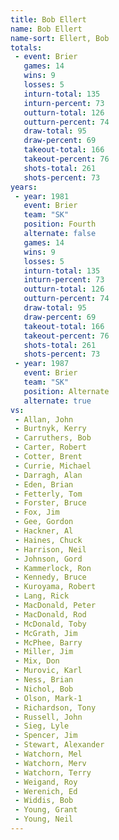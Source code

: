```yaml
---
title: Bob Ellert
name: Bob Ellert
name-sort: Ellert, Bob
totals:
 - event: Brier
   games: 14
   wins: 9
   losses: 5
   inturn-total: 135
   inturn-percent: 73
   outturn-total: 126
   outturn-percent: 74
   draw-total: 95
   draw-percent: 69
   takeout-total: 166
   takeout-percent: 76
   shots-total: 261
   shots-percent: 73
years:
 - year: 1981
   event: Brier
   team: "SK"
   position: Fourth
   alternate: false
   games: 14
   wins: 9
   losses: 5
   inturn-total: 135
   inturn-percent: 73
   outturn-total: 126
   outturn-percent: 74
   draw-total: 95
   draw-percent: 69
   takeout-total: 166
   takeout-percent: 76
   shots-total: 261
   shots-percent: 73
 - year: 1987
   event: Brier
   team: "SK"
   position: Alternate
   alternate: true
vs:
 - Allan, John
 - Burtnyk, Kerry
 - Carruthers, Bob
 - Carter, Robert
 - Cotter, Brent
 - Currie, Michael
 - Darragh, Alan
 - Eden, Brian
 - Fetterly, Tom
 - Forster, Bruce
 - Fox, Jim
 - Gee, Gordon
 - Hackner, Al
 - Haines, Chuck
 - Harrison, Neil
 - Johnson, Gord
 - Kammerlock, Ron
 - Kennedy, Bruce
 - Kuroyama, Robert
 - Lang, Rick
 - MacDonald, Peter
 - MacDonald, Rod
 - McDonald, Toby
 - McGrath, Jim
 - McPhee, Barry
 - Miller, Jim
 - Mix, Don
 - Murovic, Karl
 - Ness, Brian
 - Nichol, Bob
 - Olson, Mark-1
 - Richardson, Tony
 - Russell, John
 - Sieg, Lyle
 - Spencer, Jim
 - Stewart, Alexander
 - Watchorn, Mel
 - Watchorn, Merv
 - Watchorn, Terry
 - Weigand, Roy
 - Werenich, Ed
 - Widdis, Bob
 - Young, Grant
 - Young, Neil
---
```

